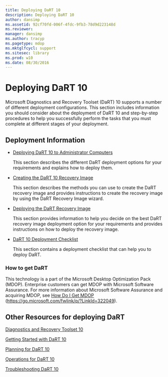 ```yaml
---
title: Deploying DaRT 10
description: Deploying DaRT 10
author: dansimp
ms.assetid: 92cf70fd-006f-4fdc-9fb3-78d9d223148d
ms.reviewer: 
manager: dansimp
ms.author: tracyp
ms.pagetype: mdop
ms.mktglfcycl: support
ms.sitesec: library
ms.prod: w10
ms.date: 08/30/2016
---
```



# Deploying DaRT 10


Microsoft Diagnostics and Recovery Toolset (DaRT) 10 supports a number of different deployment configurations. This section includes information you should consider about the deployment of DaRT 10 and step-by-step procedures to help you successfully perform the tasks that you must complete at different stages of your deployment.

## Deployment Information


-   [Deploying DaRT 10 to Administrator Computers](deploying-dart-10-to-administrator-computers.md)

    This section describes the different DaRT deployment options for your requirements and explains how to deploy them.

-   [Creating the DaRT 10 Recovery Image](creating-the-dart-10-recovery-image.md)

    This section describes the methods you can use to create the DaRT recovery image and provides instructions to create the recovery image by using the DaRT Recovery Image wizard.

-   [Deploying the DaRT Recovery Image](deploying-the-dart-recovery-image-dart-10.md)

    This section provides information to help you decide on the best DaRT recovery image deployment option for your requirements and provides instructions on how to deploy the recovery image.

-   [DaRT 10 Deployment Checklist](dart-10-deployment-checklist.md)

    This section contains a deployment checklist that can help you to deploy DaRT.

### How to get DaRT

This technology is a part of the Microsoft Desktop Optimization Pack (MDOP). Enterprise customers can get MDOP with Microsoft Software Assurance. For more information about Microsoft Software Assurance and acquiring MDOP, see [How Do I Get MDOP](https://go.microsoft.com/fwlink/p/?LinkId=322049) (https://go.microsoft.com/fwlink/p/?LinkId=322049).

## Other Resources for deploying DaRT


[Diagnostics and Recovery Toolset 10](index.md)

[Getting Started with DaRT 10](getting-started-with-dart-10.md)

[Planning for DaRT 10](planning-for-dart-10.md)

[Operations for DaRT 10](operations-for-dart-10.md)

[Troubleshooting DaRT 10](troubleshooting-dart-10.md)

 

 





